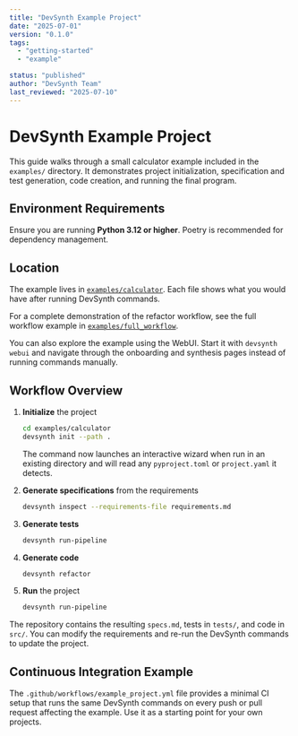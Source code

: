 ```yaml
---
title: "DevSynth Example Project"
date: "2025-07-01"
version: "0.1.0"
tags:
  - "getting-started"
  - "example"

status: "published"
author: "DevSynth Team"
last_reviewed: "2025-07-10"
---
```


# DevSynth Example Project

This guide walks through a small calculator example included in the `examples/` directory. It demonstrates project initialization, specification and test generation, code creation, and running the final program.

## Environment Requirements

Ensure you are running **Python 3.12 or higher**. Poetry is recommended for dependency management.

## Location

The example lives in [`examples/calculator`](../../examples/calculator). Each file shows what you would have after running DevSynth commands.

For a complete demonstration of the refactor workflow, see the full workflow example in [`examples/full_workflow`](../../examples/full_workflow).

You can also explore the example using the WebUI. Start it with `devsynth webui` and navigate through the onboarding and synthesis pages instead of running commands manually.

## Workflow Overview

1. **Initialize** the project

   ```bash
   cd examples/calculator
   devsynth init --path .
   ```
   The command now launches an interactive wizard when run in an existing directory and will read any `pyproject.toml` or `project.yaml` it detects.

2. **Generate specifications** from the requirements

   ```bash
   devsynth inspect --requirements-file requirements.md
   ```

3. **Generate tests**

   ```bash
   devsynth run-pipeline
   ```

4. **Generate code**

   ```bash
   devsynth refactor
   ```

5. **Run** the project

   ```bash
   devsynth run-pipeline
   ```

The repository contains the resulting `specs.md`, tests in `tests/`, and code in `src/`. You can modify the requirements and re-run the DevSynth commands to update the project.

## Continuous Integration Example

The `.github/workflows/example_project.yml` file provides a minimal CI setup that runs the same DevSynth commands on every push or pull request affecting the example. Use it as a starting point for your own projects.
